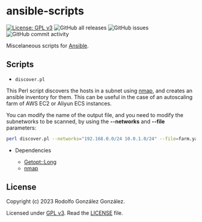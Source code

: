# ansible-scripts

[![License: GPL v3](https://img.shields.io/badge/License-GPLv3-blue.svg)](https://www.gnu.org/licenses/gpl-3.0)
![GitHub all releases](https://img.shields.io/github/downloads/rgglez/ansible-scripts/total) 
![GitHub issues](https://img.shields.io/github/issues/rgglez/ansible-scripts) 
![GitHub commit activity](https://img.shields.io/github/commit-activity/y/rgglez/ansible-scripts)

Miscelaneous scripts for [Ansible](https://docs.ansible.com/ansible/latest/index.html).

## Scripts

* ```discover.pl```

This Perl script discovers the hosts in a subnet using [nmap](https://nmap.org/), and creates an ansible inventory for them. This can be useful in the case of an autoscaling farm of AWS EC2 or Aliyun ECS instances.

You can modify the name of the output file, and you need to modify the subnetworks to be scanned, by using the **--networks** and **--file** parameters:

```bash
perl discover.pl --networks="192.168.0.0/24 10.0.1.0/24" --file=farm.yaml
```

  * Dependencies

    * [Getopt::Long](https://perldoc.perl.org/Getopt::Long)
    * [nmap](https://nmap.org/)

## License

Copyright (c) 2023 Rodolfo González González.

Licensed under [GPL v3](https://www.gnu.org/licenses/gpl-3.0.en.html). Read the [LICENSE](LICENSE) file.
